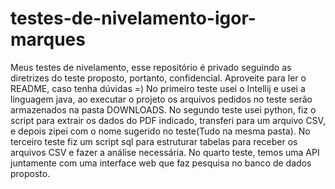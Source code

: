 # testes-de-nivelamento-igor-marques
Meus testes de nivelamento, esse repositório é privado seguindo as diretrizes do teste proposto, portanto, confidencial. Aproveite para ler o README, caso tenha dúvidas =)
No primeiro teste usei o Intellij e usei a linguagem java, ao executar o projeto os arquivos pedidos no teste serão armazenados na pasta DOWNLOADS.
No segundo teste usei python, fiz o script para extrair os dados do PDF indicado, transferi para um arquivo CSV, e depois zipei com o nome sugerido no teste(Tudo na mesma pasta).
No terceiro teste fiz um script sql para estruturar tabelas para receber os arquivos CSV e fazer a análise necessária.
No quarto teste, temos uma API juntamente com uma interface web que faz pesquisa no banco de dados proposto.
